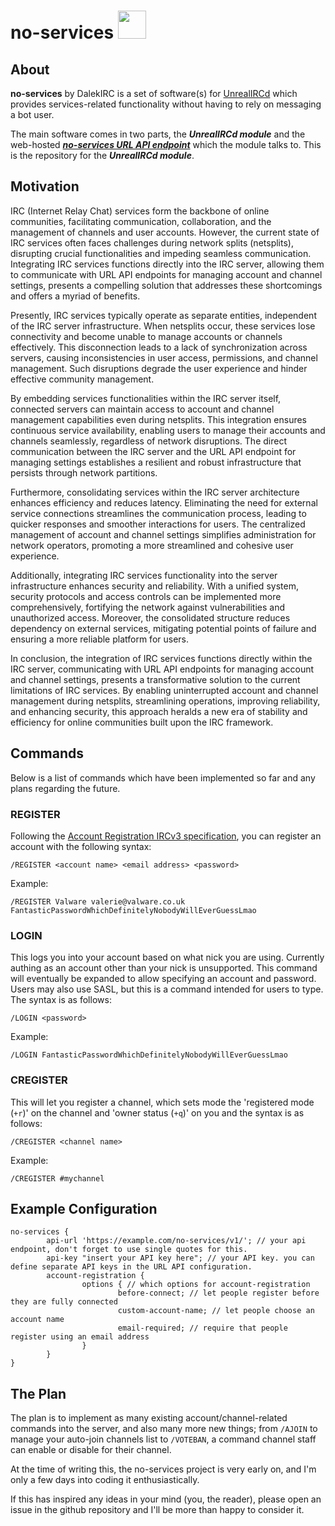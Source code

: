 # **no-services** <img src="https://cdn-icons-png.flaticon.com/512/5229/5229377.png" height="45" width="45"></div>
## About
**no-services** by DalekIRC is a set of software(s) for [UnrealIRCd](https://unrealircd.org/) which provides services-related functionality without having to rely on messaging a bot user.

The main software comes in two parts, the ***UnrealIRCd module*** and the web-hosted [***no-services URL API endpoint***](https://github.com/DalekIRC/no-services-api/) which the module talks to. This is the repository for the ***UnrealIRCd module***.

## Motivation
IRC (Internet Relay Chat) services form the backbone of online communities, facilitating communication, collaboration, and the management of channels and user accounts. However, the current state of IRC services often faces challenges during network splits (netsplits), disrupting crucial functionalities and impeding seamless communication. Integrating IRC services functions directly into the IRC server, allowing them to communicate with URL API endpoints for managing account and channel settings, presents a compelling solution that addresses these shortcomings and offers a myriad of benefits.

Presently, IRC services typically operate as separate entities, independent of the IRC server infrastructure. When netsplits occur, these services lose connectivity and become unable to manage accounts or channels effectively. This disconnection leads to a lack of synchronization across servers, causing inconsistencies in user access, permissions, and channel management. Such disruptions degrade the user experience and hinder effective community management.

By embedding services functionalities within the IRC server itself, connected servers can maintain access to account and channel management capabilities even during netsplits. This integration ensures continuous service availability, enabling users to manage their accounts and channels seamlessly, regardless of network disruptions. The direct communication between the IRC server and the URL API endpoint for managing settings establishes a resilient and robust infrastructure that persists through network partitions.

Furthermore, consolidating services within the IRC server architecture enhances efficiency and reduces latency. Eliminating the need for external service connections streamlines the communication process, leading to quicker responses and smoother interactions for users. The centralized management of account and channel settings simplifies administration for network operators, promoting a more streamlined and cohesive user experience.

Additionally, integrating IRC services functionality into the server infrastructure enhances security and reliability. With a unified system, security protocols and access controls can be implemented more comprehensively, fortifying the network against vulnerabilities and unauthorized access. Moreover, the consolidated structure reduces dependency on external services, mitigating potential points of failure and ensuring a more reliable platform for users.

In conclusion, the integration of IRC services functions directly within the IRC server, communicating with URL API endpoints for managing account and channel settings, presents a transformative solution to the current limitations of IRC services. By enabling uninterrupted account and channel management during netsplits, streamlining operations, improving reliability, and enhancing security, this approach heralds a new era of stability and efficiency for online communities built upon the IRC framework.

## Commands
Below is a list of commands which have been implemented so far and any plans regarding the future.

### REGISTER
Following the [Account Registration IRCv3 specification](https://ircv3.net/specs/extensions/account-registration), you can register an account with the following syntax:
```
/REGISTER <account name> <email address> <password>
```
Example:
```
/REGISTER Valware valerie@valware.co.uk FantasticPasswordWhichDefinitelyNobodyWillEverGuessLmao
```
### LOGIN
This logs you into your account based on what nick you are using. Currently authing as an account other than your nick is unsupported. This command will eventually be expanded to allow specifying an account and password. Users may also use SASL, but this is a command intended for users to type. The syntax is as follows:
```
/LOGIN <password>
```
Example:
```
/LOGIN FantasticPasswordWhichDefinitelyNobodyWillEverGuessLmao
```

### CREGISTER
This will let you register a channel, which sets mode the 'registered mode (`+r`)' on the channel and 'owner status (`+q`)' on you and the syntax is as follows:
```
/CREGISTER <channel name>
```
Example:
```
/CREGISTER #mychannel
```

## Example Configuration


```
no-services {
        api-url 'https://example.com/no-services/v1/'; // your api endpoint, don't forget to use single quotes for this.
        api-key "insert your API key here"; // your API key. you can define separate API keys in the URL API configuration.
        account-registration {
                options { // which options for account-registration
                        before-connect; // let people register before they are fully connected
                        custom-account-name; // let people choose an account name
                        email-required; // require that people register using an email address
                }
        }
}

```

## The Plan
The plan is to implement as many existing account/channel-related commands into the server, and also many more new things; from `/AJOIN` to manage your auto-join channels list to `/VOTEBAN`, a command channel staff can enable or disable for their channel.

At the time of writing this, the no-services project is very early on, and I'm only a few days into coding it enthusiastically.

If this has inspired any ideas in your mind (you, the reader), please open an issue in the github repository and I'll be more than happy to consider it.

